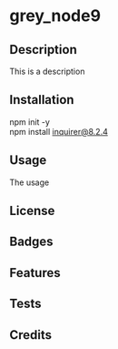 # grey_node9

## Description
This is a description

## Installation
npm init -y \
npm install inquirer@8.2.4

## Usage
The usage 

## License

## Badges

## Features

## Tests

## Credits